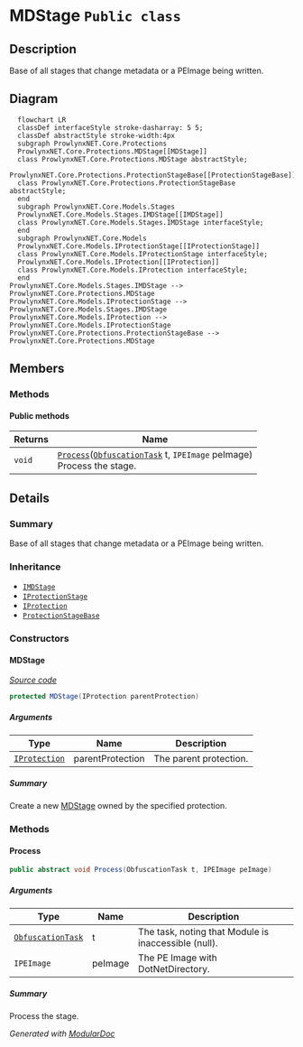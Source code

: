 # MDStage `Public class`

## Description
Base of all stages that change metadata or a PEImage being written.

## Diagram
```mermaid
  flowchart LR
  classDef interfaceStyle stroke-dasharray: 5 5;
  classDef abstractStyle stroke-width:4px
  subgraph ProwlynxNET.Core.Protections
  ProwlynxNET.Core.Protections.MDStage[[MDStage]]
  class ProwlynxNET.Core.Protections.MDStage abstractStyle;
  ProwlynxNET.Core.Protections.ProtectionStageBase[[ProtectionStageBase]]
  class ProwlynxNET.Core.Protections.ProtectionStageBase abstractStyle;
  end
  subgraph ProwlynxNET.Core.Models.Stages
  ProwlynxNET.Core.Models.Stages.IMDStage[[IMDStage]]
  class ProwlynxNET.Core.Models.Stages.IMDStage interfaceStyle;
  end
  subgraph ProwlynxNET.Core.Models
  ProwlynxNET.Core.Models.IProtectionStage[[IProtectionStage]]
  class ProwlynxNET.Core.Models.IProtectionStage interfaceStyle;
  ProwlynxNET.Core.Models.IProtection[[IProtection]]
  class ProwlynxNET.Core.Models.IProtection interfaceStyle;
  end
ProwlynxNET.Core.Models.Stages.IMDStage --> ProwlynxNET.Core.Protections.MDStage
ProwlynxNET.Core.Models.IProtectionStage --> ProwlynxNET.Core.Models.Stages.IMDStage
ProwlynxNET.Core.Models.IProtection --> ProwlynxNET.Core.Models.IProtectionStage
ProwlynxNET.Core.Protections.ProtectionStageBase --> ProwlynxNET.Core.Protections.MDStage
```

## Members
### Methods
#### Public  methods
| Returns | Name |
| --- | --- |
| `void` | [`Process`](#process)([`ObfuscationTask`](../ObfuscationTask.md) t, `IPEImage` peImage)<br>Process the stage. |

## Details
### Summary
Base of all stages that change metadata or a PEImage being written.

### Inheritance
 - [
`IMDStage`
](../models/stages/IMDStage.md)
 - [
`IProtectionStage`
](../models/IProtectionStage.md)
 - [
`IProtection`
](../models/IProtection.md)
 - [
`ProtectionStageBase`
](./ProtectionStageBase.md)

### Constructors
#### MDStage
[*Source code*](https://github.com///blob//ProwlynxNET.Core/Protections/MDStage.cs#L25)
```csharp
protected MDStage(IProtection parentProtection)
```
##### Arguments
| Type | Name | Description |
| --- | --- | --- |
| [`IProtection`](../models/IProtection.md) | parentProtection | The parent protection. |

##### Summary
Create a new [MDStage](prowlynxnet/core/protections/MDStage.md) owned by the specified protection.

### Methods
#### Process
```csharp
public abstract void Process(ObfuscationTask t, IPEImage peImage)
```
##### Arguments
| Type | Name | Description |
| --- | --- | --- |
| [`ObfuscationTask`](../ObfuscationTask.md) | t | The task, noting that Module is inaccessible (null). |
| `IPEImage` | peImage | The PE Image with DotNetDirectory. |

##### Summary
Process the stage.

*Generated with* [*ModularDoc*](https://github.com/hailstorm75/ModularDoc)
